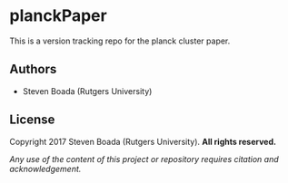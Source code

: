 # planckPaper
This is a version tracking repo for the planck cluster paper.

## Authors

- Steven Boada (Rutgers University)

## License

Copyright 2017 Steven Boada (Rutgers University).
**All rights reserved.**

*Any use of the content of this project or repository requires citation and acknowledgement.*
